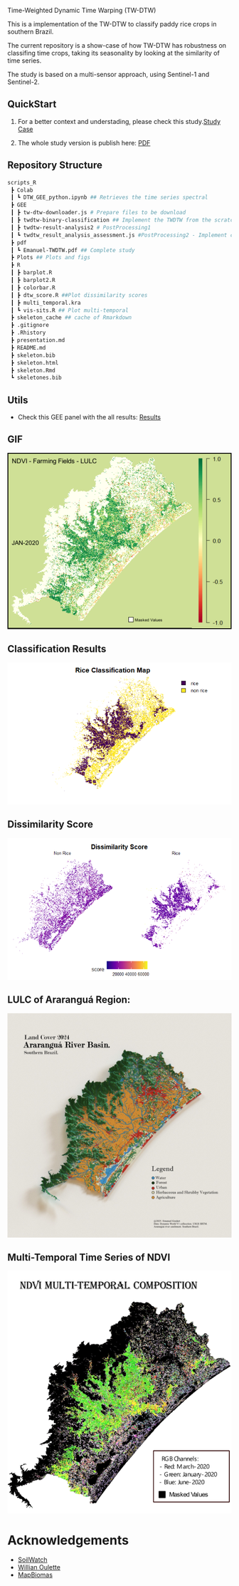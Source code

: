 Time-Weighted Dynamic Time Warping (TW-DTW)

This is a implementation of the TW-DTW to classify paddy rice crops in southern Brazil.

The current repository is a show-case of how TW-DTW has robustness on classifing time crops, taking its seasonality by looking at the similarity of time series. 

The study is based on a multi-sensor approach, using Sentinel-1 and Sentinel-2.

## QuickStart

1. For a better context and understading, please check this study.[Study Case]("https://emanuel-gf.github.io/tw-dtw-rice-classification/")

2. The whole study version is publish here: [PDF]("https://github.com/emanuel-gf/tw-dtw-rice-classification/blob/main/pdf/Emanuel-TWDTW.pdf")

## Repository Structure

```bash 
scripts_R
 ┣ Colab
 ┃ ┗ DTW_GEE_python.ipynb ## Retrieves the time series spectral
 ┣ GEE
 ┃ ┣ tw-dtw-downloader.js # Prepare files to be download
 ┃ ┣ twdtw-binary-classification ## Implement the TWDTW from the scratch
 ┃ ┣ twdtw-result-analysis2 # PostProcessing1
 ┃ ┗ twdtw_result_analysis_assessment.js #PostProcessing2 - Implement connectivy and focal mean
 ┣ pdf
 ┃ ┗ Emanuel-TWDTW.pdf ## Complete study
 ┣ Plots ## Plots and figs
 ┣ R
 ┃ ┣ barplot.R
 ┃ ┣ barplot2.R
 ┃ ┣ colorbar.R
 ┃ ┣ dtw_score.R ##Plot dissimilarity scores
 ┃ ┣ multi_temporal.kra
 ┃ ┗ vis-sits.R ## Plot multi-temporal 
 ┣ skeleton_cache ## cache of Rmarkdown
 ┣ .gitignore
 ┣ .Rhistory
 ┣ presentation.md
 ┣ README.md
 ┣ skeleton.bib
 ┣ skeleton.html
 ┣ skeleton.Rmd
 ┗ skeletones.bib
 ```

## Utils

- Check this GEE panel with the all results: [Results]("https://ee-emanuelgoulartf.projects.earthengine.app/view/twdtw-resultspanel")

## GIF

![gif](Plots/GIF-NDVI.gif)


## Classification Results

![Classification](Plots/qualitymap/classificationmap_dtw.png)

## Dissimilarity Score

![Dissimilarity](Plots/qualitymap/diss_score.png)

## LULC of Araranguá Region:

![lulc](Plots/lulc_.jpg)

## Multi-Temporal Time Series of NDVI 

![sits](Plots/qualitymap/sits-rs.png)

# Acknowledgements 

- [SoilWatch]("https://github.com/SoilWatch")
- [Willian Oulette]("https://github.com/wouellette/ee-dynamic-time-warping")
- [MapBiomas]("https://brasil.mapbiomas.org/en/")
